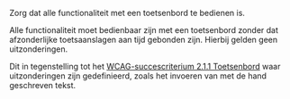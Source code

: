 <!-- @license CC0-1.0 -->

Zorg dat alle functionaliteit met een toetsenbord te bedienen is.

Alle functionaliteit moet bedienbaar zijn met een toetsenbord zonder dat afzonderlijke toetsaanslagen aan tijd gebonden zijn. Hierbij gelden geen uitzonderingen.

Dit in tegenstelling tot het [WCAG-succescriterium 2.1.1 Toetsenbord](/wcag/2.1.1) waar uitzonderingen zijn gedefinieerd, zoals het invoeren van met de hand geschreven tekst.
